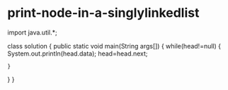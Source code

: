 # print-node-in-a-singlylinkedlist
import java.util.*;

 class solution
 {
   public static void main(String args[])
   { 
    while(head!=null)
         {
         System.out.println(head.data);
         head=head.next;

    }
   }
 }
